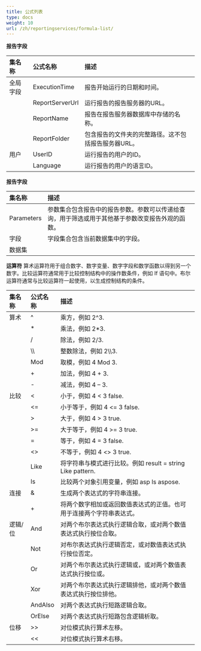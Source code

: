 ```yaml
---
title: 公式列表
type: docs
weight: 10
url: /zh/reportingservices/formula-list/
---
```


**报告字段**

|**集名称**|**公式名称**|**描述**|
| :- | :- | :- |
|全局字段|ExecutionTime|报告开始运行的日期和时间。|
| |ReportServerUrl|运行报告的报告服务器的URL。|
| |ReportName|报告在报告服务器数据库中存储的名称。|
| |ReportFolder|包含报告的文件夹的完整路径。这不包括报告服务器URL。|
|用户|UserID|运行报告的用户的ID。|
| |Language|运行报告的用户的语言ID。|
**报告字段**

|**集名称**|**描述**|
| :- | :- |
|Parameters |参数集合包含报告中的报告参数。参数可以传递给查询，用于筛选或用于其他基于参数改变报告外观的函数。|
|字段|字段集合包含当前数据集中的字段。|
|数据集||
**运算符**
算术运算符用于组合数字、数字变量、数字字段和数学函数以得到另一个数字。比较运算符通常用于比较控制结构中的操作数条件，例如 If 语句中。布尔运算符通常与比较运算符一起使用，以生成控制结构的条件。

|**集名称**|**公式名称**|**描述**|
| :- | :- | :- |
|算术 |^ |乘方，例如 2^3. |
| |* |乘法，例如 2*3. |
| |/ |除法，例如 2/3. |
| |\\\ |整数除法，例如 2\\\3. |
| |Mod |取模，例如 4 Mod 3. |
| |+ |加法，例如 4 + 3. |
| |- |减法，例如 4 – 3. |
|比较 |< |小于，例如 4 < 3 false. |
| |<= |小于等于，例如 4 <= 3 false. |
| |> |大于，例如 4 > 3 true. |
| |>= |大于等于，例如 4 >= 3 true. |
| |= |等于，例如 4 = 3 false. |
| |<> |不等于，例如 4 <> 3 true. |
| |Like |将字符串与模式进行比较。例如 result = string Like pattern. |
| |Is |比较两个对象引用变量，例如 asp Is aspose. |
|连接 |& |生成两个表达式的字符串连接。 |
| |+ |将两个数字相加或返回数值表达式的正值。也可用于连接两个字符串表达式。 |
|逻辑/位 |And |对两个布尔表达式执行逻辑合取，或对两个数值表达式执行按位合取。 |
| |Not |对布尔表达式执行逻辑否定，或对数值表达式执行按位否定。 |
| |Or |对两个布尔表达式执行逻辑或，或对两个数值表达式执行按位或。 |
| |Xor |对两个布尔表达式执行逻辑排他，或对两个数值表达式执行按位排他。 |
| |AndAlso |对两个表达式执行短路逻辑合取。 |
| |OrElse |对两个表达式执行短路包含逻辑析取。 |
|位移 |>> |对位模式执行算术左移。 |
| |<< |对位模式执行算术右移。 |

